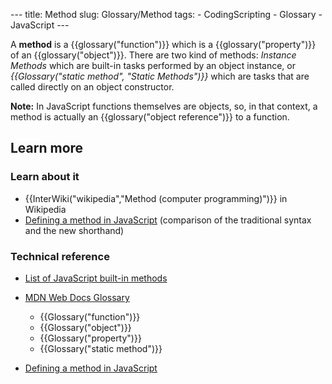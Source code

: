 --- title: Method slug: Glossary/Method tags: - CodingScripting - Glossary - JavaScript ---

A **method** is a {{glossary("function")}} which is a {{glossary("property")}} of an {{glossary("object")}}. There are two kind of methods: *Instance Methods* which are built-in tasks performed by an object instance, or _{{Glossary("static method", "Static Methods")}}_ which are tasks that are called directly on an object constructor.

**Note:** In JavaScript functions themselves are objects, so, in that context, a method is actually an {{glossary("object reference")}} to a function.

## Learn more

### Learn about it

- {{InterWiki("wikipedia","Method (computer programming)")}} in Wikipedia
- [Defining a method in JavaScript](/en-US/docs/Web/JavaScript/Reference/Functions/Method_definitions) (comparison of the traditional syntax and the new shorthand)

### Technical reference

- [List of JavaScript built-in methods](/en-US/docs/Web/JavaScript/Reference)

- [MDN Web Docs Glossary](/en-US/docs/Glossary)
  - {{Glossary("function")}}
  - {{Glossary("object")}}
  - {{Glossary("property")}}
  - {{Glossary("static method")}}
- [Defining a method in JavaScript](/en-US/docs/Web/JavaScript/Reference/Functions/Method_definitions)
